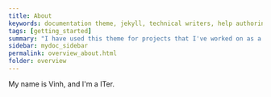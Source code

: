```yaml
---
title: About
keywords: documentation theme, jekyll, technical writers, help authoring tools, hat replacements
tags: [getting_started]
summary: "I have used this theme for projects that I've worked on as a professional technical writer."
sidebar: mydoc_sidebar
permalink: overview_about.html
folder: overview
---
```


My name is Vinh, and I'm a ITer.
